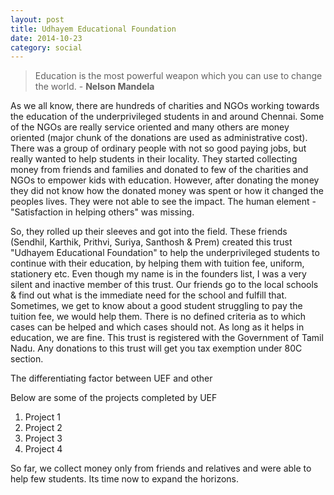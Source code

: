 ```yaml
---
layout: post
title: Udhayem Educational Foundation
date: 2014-10-23
category: social
---
```


> Education is the most powerful weapon which you can use to change the world. - **Nelson Mandela**

As we all know, there are hundreds of charities and NGOs working towards the education of the underprivileged students in and around Chennai. Some of the NGOs are really service oriented and many others are money oriented (major chunk of the donations are used as administrative cost). There was a group of ordinary people with not so good paying jobs, but really wanted to help students in their locality. They started collecting money from friends and families and donated to few of the charities and NGOs to empower kids with education. However, after donating the money they did not know how the donated money was spent or how it changed the peoples lives. They were not able to see the impact. The human element - "Satisfaction in helping others" was missing. 

So, they rolled up their sleeves and got into the field. These friends (Sendhil, Karthik, Prithvi, Suriya, Santhosh & Prem) created this trust "Udhayem Educational Foundation" to help the underprivileged students to continue with their education, by helping them with tuition fee, uniform, stationery etc. Even though my name is in the founders list, I was a very silent and inactive member of this trust. Our friends go to the local schools & find out what is the immediate need for the school and fulfill that. Sometimes, we get to know about a good student struggling to pay the tuition fee, we would help them. There is no defined criteria as to which cases can be helped and which cases should not. As long as it helps in education, we are fine. This trust is registered with the Government of Tamil Nadu. Any donations to this trust will get you tax exemption under 80C section. 

The differentiating factor between UEF and other 

Below are some of the projects completed by UEF

1. Project 1
2. Project 2
3. Project 3
4. Project 4

So far, we collect money only from friends and relatives and were able to help few students. Its time now to expand the horizons. 

